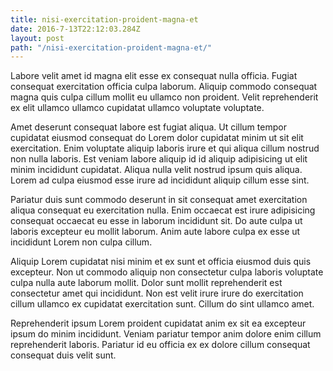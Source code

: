 ```yaml
---
title: nisi-exercitation-proident-magna-et
date: 2016-7-13T22:12:03.284Z
layout: post
path: "/nisi-exercitation-proident-magna-et/"
---
```


Labore velit amet id magna elit esse ex consequat nulla officia. Fugiat consequat exercitation officia culpa laborum. Aliquip commodo consequat magna quis culpa cillum mollit eu ullamco non proident. Velit reprehenderit ex elit ullamco ullamco cupidatat ullamco voluptate voluptate.

Amet deserunt consequat labore est fugiat aliqua. Ut cillum tempor cupidatat eiusmod consequat do Lorem dolor cupidatat minim ut sit elit exercitation. Enim voluptate aliquip laboris irure et qui aliqua cillum nostrud non nulla laboris. Est veniam labore aliquip id id aliquip adipisicing ut elit minim incididunt cupidatat. Aliqua nulla velit nostrud ipsum quis aliqua. Lorem ad culpa eiusmod esse irure ad incididunt aliquip cillum esse sint.

Pariatur duis sunt commodo deserunt in sit consequat amet exercitation aliqua consequat eu exercitation nulla. Enim occaecat est irure adipisicing consequat occaecat eu esse in laborum incididunt sit. Do aute culpa ut laboris excepteur eu mollit laborum. Anim aute labore culpa ex esse ut incididunt Lorem non culpa cillum.

Aliquip Lorem cupidatat nisi minim et ex sunt et officia eiusmod duis quis excepteur. Non ut commodo aliquip non consectetur culpa laboris voluptate culpa nulla aute laborum mollit. Dolor sunt mollit reprehenderit est consectetur amet qui incididunt. Non est velit irure irure do exercitation cillum ullamco ex cupidatat exercitation sunt. Cillum do sint ullamco amet.

Reprehenderit ipsum Lorem proident cupidatat anim ex sit ea excepteur ipsum do minim incididunt. Veniam pariatur tempor anim dolore enim cillum reprehenderit laboris. Pariatur id eu officia ex ex dolore cillum consequat consequat duis velit sunt.
